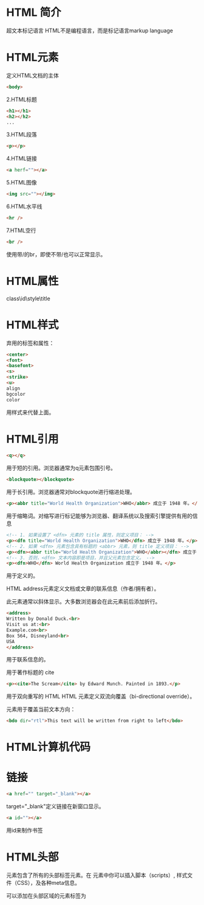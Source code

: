 # HTML 简介
超文本标记语言
HTML不是编程语言，而是标记语言markup language

# HTML元素
定义HTML文档的主体
```html
<body>
```

2.HTML标题
```html
<h1></h1>
<h2></h2>
...
```
3.HTML段落
```html
<p></p>
```
4.HTML链接
```html
<a herf=""></a>
```
5.HTML图像
```html
<img src=""></img>
```
6.HTML水平线
```html
<hr />
```
7.HTML空行
```html
<br />
```
使用带/的br，即使不带/也可以正常显示。
# HTML属性
class\id\style\title
# HTML样式
弃用的标签和属性：
```html
<center>
<font>
<basefont>
<s>
<strike>
<u>
align
bgcolor
color
```
用样式来代替上面。

# HTML引用
```html
<q></q>
```
用于短的引用。浏览器通常为q元素包围引号。

```html
<blockquote></blockquote>
```
用于长引用。浏览器通常对blockquote进行缩进处理。

```html
<p><abbr title="World Health Organization">WHO</abbr> 成立于 1948 年。</p>
```
用于缩略词。对缩写进行标记能够为浏览器、翻译系统以及搜索引擎提供有用的信息

```html
<!-- 1. 如果设置了 <dfn> 元素的 title 属性，则定义项目： -->
<p><dfn title="World Health Organization">WHO</dfn> 成立于 1948 年。</p>
<!-- 2. 如果 <dfn> 元素包含具有标题的 <abbr> 元素，则 title 定义项目： -->
<p><dfn><abbr title="World Health Organization">WHO</abbr></dfn> 成立于 1948 年。</p>
<!-- 3. 否则，<dfn> 文本内容即是项目，并且父元素包含定义。 -->
<p><dfn>WHO</dfn> World Health Organization 成立于 1948 年。</p>
```
用于定义的。

HTML address元素定义文档或文章的联系信息（作者/拥有者）。

此元素通常以斜体显示。大多数浏览器会在此元素前后添加折行。
```html
<address>
Written by Donald Duck.<br> 
Visit us at:<br>
Example.com<br>
Box 564, Disneyland<br>
USA
</address>
```
用于联系信息的。

用于著作标题的 cite
```html
<p><cite>The Scream</cite> by Edward Munch. Painted in 1893.</p>
```

用于双向重写的 HTML <bdo>
HTML <bdo> 元素定义双流向覆盖（bi-directional override）。

<bdo> 元素用于覆盖当前文本方向：
```html
<bdo dir="rtl">This text will be written from right to left</bdo>
```

# HTML计算机代码


# 链接
```html
<a href="" target="_blank"></a>
```
target="_blank"定义链接在新窗口显示。

```html
<a id=""></a>
```
用id来制作书签

# HTML头部
<head> 元素包含了所有的头部标签元素。在 <head>元素中你可以插入脚本（scripts）, 样式文件（CSS），及各种meta信息。

可以添加在头部区域的元素标签为 <style>, <meta>, <link>, <script>, <noscript>。

```html
<title></title>
```
title 在 HTML/XHTML 文档中是必须的，定义了浏览器工具栏的标题


